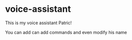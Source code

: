 # voice-assistant
This is my voice assistant Patric!

You can add can add commands and even modify his name
